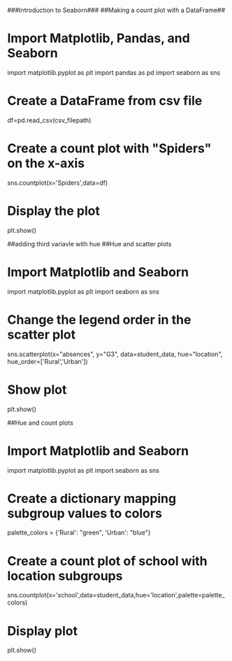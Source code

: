 ###Introduction to Seaborn###
##Making a count plot with a DataFrame##
# Import Matplotlib, Pandas, and Seaborn
import matplotlib.pyplot as plt
import pandas as pd
import seaborn as sns


# Create a DataFrame from csv file
df=pd.read_csv(csv_filepath)

# Create a count plot with "Spiders" on the x-axis
sns.countplot(x='Spiders',data=df)

# Display the plot
plt.show()

##adding third variavle with hue 
##Hue and scatter plots
# Import Matplotlib and Seaborn
import matplotlib.pyplot as plt
import seaborn as sns

# Change the legend order in the scatter plot
sns.scatterplot(x="absences", y="G3", 
                data=student_data, 
                hue="location",
                hue_order=['Rural','Urban'])

# Show plot
plt.show()


##Hue and count plots
# Import Matplotlib and Seaborn
import matplotlib.pyplot as plt
import seaborn as sns

# Create a dictionary mapping subgroup values to colors
palette_colors = {'Rural': "green", 'Urban': "blue"}

# Create a count plot of school with location subgroups
sns.countplot(x='school',data=student_data,hue='location',palette=palette_colors)



# Display plot
plt.show()
